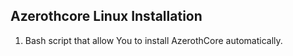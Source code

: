 ## Azerothcore Linux Installation 

1. Bash script that allow You to install AzerothCore automatically.
